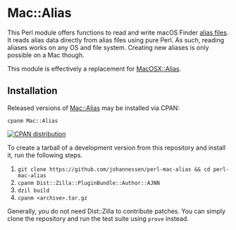 Mac::Alias
==========

This Perl module offers functions to read and write macOS Finder
[alias files](https://en.wikipedia.org/wiki/Alias_(Mac_OS)).
It reads alias data directly from alias files using  pure Perl.
As such, reading aliases works on any OS and file system.
Creating new aliases is only possible on a Mac though.

This module is effectively a replacement for [MacOSX::Alias][].


Installation
------------

Released versions of [Mac::Alias][] may be installed via CPAN:

    cpanm Mac::Alias

[![CPAN distribution](https://badge.fury.io/pl/Mac-Alias.svg)](https://badge.fury.io/pl/Mac-Alias)

To create a tarball of a development version from this
repository and install it, run the following steps.

1. `git clone https://github.com/johannessen/perl-mac-alias && cd perl-mac-alias`
1. `cpanm Dist::Zilla::PluginBundle::Author::AJNN`
1. `dzil build`
1. `cpanm <archive>.tar.gz`

Generally, you do not need Dist::Zilla to contribute patches.
You can simply clone the repository and run the test suite
using `prove` instead.

[Mac::Alias]: https://metacpan.org/release/Mac-Alias
[MacOSX::Alias]: https://metacpan.org/release/BDFOY/MacOSX-Alias-0.11
